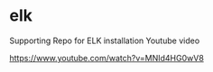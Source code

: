 # elk
Supporting Repo for ELK installation Youtube video


https://www.youtube.com/watch?v=MNId4HG0wV8
